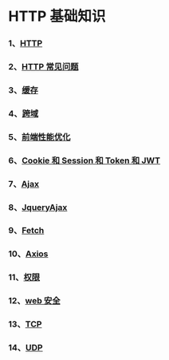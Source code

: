 # HTTP 基础知识

### 1、[HTTP](/HTTP/HTTP)

### 2、[HTTP 常见问题](/HTTP/HTTP常见问题)

### 3、[缓存](/HTTP/缓存)

### 4、[跨域](/HTTP/跨域)

### 5、[前端性能优化](/HTTP/前端性能优化)

### 6、[Cookie 和 Session 和 Token 和 JWT](/HTTP/Cookie和Session和Token和JWT)

### 7、[Ajax](/HTTP/Ajax)

### 8、[JqueryAjax](/HTTP/JqueryAjax)

### 9、[Fetch](/HTTP/Fetch)

### 10、[Axios](/HTTP/Axios)

### 11、[权限](/HTTP/权限)

### 12、[web 安全](/HTTP/web安全)

### 13、[TCP](/HTTP/TCP)

### 14、[UDP](/HTTP/UDP)
